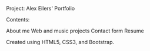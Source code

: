 Project: Alex Eilers' Portfolio

Contents:

About me
Web and music projects
Contact form
Resume

Created using HTML5, CSS3, and Bootstrap.



